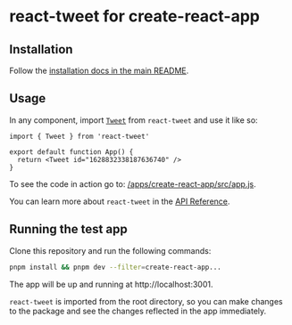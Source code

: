 # react-tweet for create-react-app

## Installation

Follow the [installation docs in the main README](/readme.md#installation).

## Usage

In any component, import [`Tweet`](/readme.md#tweet) from `react-tweet` and use it like so:

```tsx
import { Tweet } from 'react-tweet'

export default function App() {
  return <Tweet id="1628832338187636740" />
}
```

To see the code in action go to: [/apps/create-react-app/src/app.js](/apps/create-react-app/src/app.js).

You can learn more about `react-tweet` in the [API Reference](/readme.md#api-reference).

## Running the test app

Clone this repository and run the following commands:

```bash
pnpm install && pnpm dev --filter=create-react-app...
```

The app will be up and running at http://localhost:3001.

`react-tweet` is imported from the root directory, so you can make changes to the package and see the changes reflected in the app immediately.

